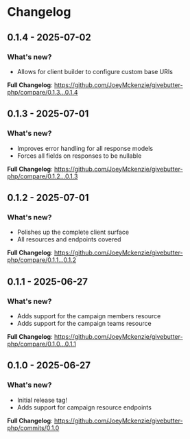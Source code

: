 # Changelog

## 0.1.4 - 2025-07-02

### What's new?

- Allows for client builder to configure custom base URIs

**Full Changelog**: https://github.com/JoeyMckenzie/givebutter-php/compare/0.1.3...0.1.4

## 0.1.3 - 2025-07-01

### What's new?

- Improves error handling for all response models
- Forces all fields on responses to be nullable

**Full Changelog**: https://github.com/JoeyMckenzie/givebutter-php/compare/0.1.2...0.1.3

## 0.1.2 - 2025-07-01

### What's new?

- Polishes up the complete client surface
- All resources and endpoints covered

**Full Changelog**: https://github.com/JoeyMckenzie/givebutter-php/compare/0.1.1...0.1.2

## 0.1.1 - 2025-06-27

### What's new?

- Adds support for the campaign members resource
- Adds support for the campaign teams resource

**Full Changelog**: https://github.com/JoeyMckenzie/givebutter-php/compare/0.1.0...0.1.1

## 0.1.0 - 2025-06-27

### What's new?

- Initial release tag!
- Adds support for campaign resource endpoints

**Full Changelog**: https://github.com/JoeyMckenzie/givebutter-php/commits/0.1.0
